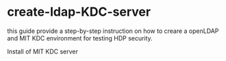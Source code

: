 # create-ldap-KDC-server

this guide provide a step-by-step instruction on how to creare a openLDAP and MIT KDC environment for testing HDP security.

Install of MIT KDC server
